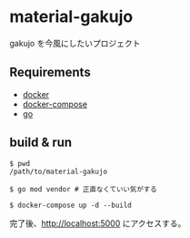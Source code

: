 # material-gakujo

gakujo を今風にしたいプロジェクト

## Requirements

- [docker](https://www.docker.com/)
- [docker-compose](https://docs.docker.com/compose/install/)
- [go](https://golang.org/doc/install)

## build & run

```console
$ pwd
/path/to/material-gakujo

$ go mod vendor # 正直なくていい気がする

$ docker-compose up -d --build
```

完了後、<http://localhost:5000> にアクセスする。
